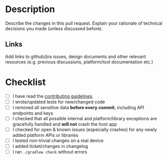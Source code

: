 # Description
Describe the changes in this pull request.
Explain your rationale of technical decisions you made (unless discussed before).

## Links
Add links to github/jira issues, design documents and other relevant resources (e.g. previous discussions, platform/tool documentation etc.)

# Checklist
- [ ] I have read the [contributing guidelines](../CONTRIBUTING.md).
- [ ] I wrote/updated tests for new/changed code
- [ ] I removed all sensitive data **before every commit**, including API endpoints and keys
- [ ] I checked that all possible internal and platform/library exceptions are gracefully handled and **will not** crash the host app
- [ ] I checked for open & known issues (especially crashes) for any newly added platform APIs or libraries
- [ ] I tested non-trivial changes on a real device
- [ ] I added ticket/changes in changelog
- [ ] I ran `./gradlew check` without errors
